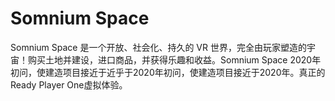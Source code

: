 # Somnium Space

Somnium Space 是一个开放、社会化、持久的 VR 世界，完全由玩家塑造的宇宙！购买土地并建设，进口商品，并获得乐趣和收益。Somnium Space 2020年初问，使建造项目接近于近乎于2020年初问，使建造项目接近于2020年。真正的Ready Player One虚拟体验。

